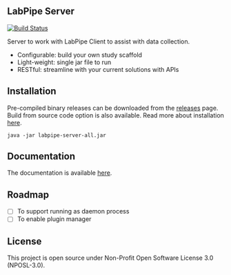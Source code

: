 ## LabPipe Server

[![Build Status](https://travis-ci.com/colin-bz/labpipe-server-public.svg?branch=master)](https://travis-ci.com/colin-bz/labpipe-server-public)

Server to work with LabPipe Client to assist with data collection.

- Configurable: build your own study scaffold
- Light-weight: single jar file to run
- RESTful: streamline with your current solutions with APIs

## Installation

Pre-compiled binary releases can be downloaded from the [releases](https://github.com/colin-bz/labpipe-server-public/releases) page. Build from source code option is also available. Read more about installation [here](https://github.com/colin-bz/labpipe-server-public/wiki/Installation).

```
java -jar labpipe-server-all.jar
```

## Documentation
The documentation is available [here](https://github.com/colin-bz/labpipe-server-public/wiki).

## Roadmap
- [ ] To support running as daemon process
- [ ] To enable plugin manager

## License
This project is open source under Non-Profit Open Software License 3.0 (NPOSL-3.0).